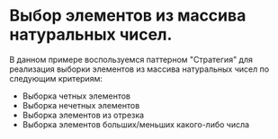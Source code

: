 # Выбор элементов из массива натуральных чисел.
В данном примере воспользуемся паттерном "Стратегия" для реализация выборки элементов из массива натуральных чисел по следующим критериям:

* Выборка четных элементов
* Выборка нечетных элементов
* Выборка элементов из отрезка
* Выборка элементов больших/меньших какого-либо числа